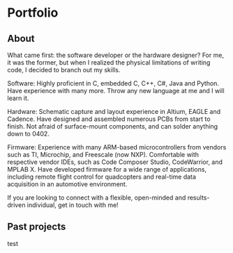 # Portfolio

## About
What came first: the software developer or the hardware designer? For me, it was the former, but when I realized the physical limitations of writing code, I decided to branch out my skills.

Software:
Highly proficient in C, embedded C, C++, C#, Java and Python. Have experience with many more. Throw any new language at me and I will learn it.

Hardware:
Schematic capture and layout experience in Altium, EAGLE and Cadence. Have designed and assembled numerous PCBs from start to finish. Not afraid of surface-mount components, and can solder anything down to 0402.

Firmware:
Experience with many ARM-based microcontrollers from vendors such as TI, Microchip, and Freescale (now NXP). Comfortable with respective vendor IDEs, such as Code Composer Studio, CodeWarrior, and MPLAB X. Have developed firmware for a wide range of applications, including remote flight control for quadcopters and real-time data acquisition in an automotive environment.

If you are looking to connect with a flexible, open-minded and results-driven individual, get in touch with me!

## Past projects
test
